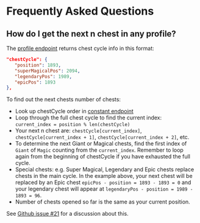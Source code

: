 # Frequently Asked Questions

## How do I get the next n chest in any profile?

The [profile endpoint](/profile/profile) returns chest cycle info in this format:

```json
"chestCycle": {
   "position": 1893,
   "superMagicalPos": 2094,
   "legendaryPos": 1989,
   "epicPos": 1893
},
```

To find out the next chests number of chests:

- Look up chestCycle order in [constant endpoint](/info/constants)
- Loop through the full chest cycle to find the current index: `current_index = position % len(chestCycle)`
- Your next n chest are: `chestCycle[current_index]`, `chestCycle[current_index + 1]`, `chestCycle[current_index + 2]`, etc.
- To determine the next Giant or Magical chests, find the first index of `Giant` of `Magic` counting from the `current_index`. Remember to loop again from the beginning of chestCycle if you have exhausted the full cycle.
- Special chests: e.g. Super Magical, Legendary and Epic chests replace chests in the main cycle. In the example above, your next chest will be replaced by an Epic chest `epicPos - position = 1893 - 1893 = 0` and your legendary chest will appear at `legendaryPos - position = 1989 - 1893 = 96`.
- Number of chests opened so far is the same as your current position.

See [Github issue #21](https://github.com/cr-api/cr-api/issues/21) for a discussion about this.

